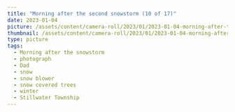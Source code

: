 ```yaml
---
title: "Morning after the second snowstorm (10 of 17)"
date: 2023-01-04
picture: /assets/content/camera-roll/2023/01/2023-01-04-morning-after-the-second-snowstorm-10/20230104_172103673_iOS.jpg
thumbnail: /assets/content/camera-roll/2023/01/2023-01-04-morning-after-the-second-snowstorm-10/20230104_172103673_iOS-thumbnail.jpg
type: picture
tags:
  - Morning after the snowstorm
  - photograph
  - Dad
  - snow
  - snow blower
  - snow covered trees
  - winter
  - Stillwater Township
---
```

